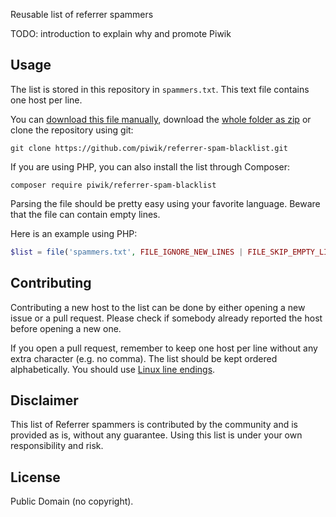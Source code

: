 Reusable list of referrer spammers

TODO: introduction to explain why and promote Piwik

## Usage

The list is stored in this repository in `spammers.txt`. This text file contains one host per line.

You can [download this file manually](https://raw.githubusercontent.com/piwik/referrer-spam-blacklist/master/spammers.txt?token=AAr9yI_KDi16aSTWBllo2KC_TRw-Ae7Uks5VPM3PwA%3D%3D), download the [whole folder as zip](https://github.com/piwik/referrer-spam-blacklist/archive/master.zip) or clone the repository using git:

```
git clone https://github.com/piwik/referrer-spam-blacklist.git
```

If you are using PHP, you can also install the list through Composer:

```
composer require piwik/referrer-spam-blacklist
```

Parsing the file should be pretty easy using your favorite language. Beware that the file can contain empty lines.

Here is an example using PHP:

```php
$list = file('spammers.txt', FILE_IGNORE_NEW_LINES | FILE_SKIP_EMPTY_LINES);
```

## Contributing

Contributing a new host to the list can be done by either opening a new issue or a pull request. Please check if somebody already reported the host before opening a new one.

If you open a pull request, remember to keep one host per line without any extra character (e.g. no comma). The list should be kept ordered alphabetically. You should use [Linux line endings](http://en.wikipedia.org/wiki/Newline).

## Disclaimer

This list of Referrer spammers is contributed by the community and is provided as is, without any guarantee. Using this list is under your own responsibility and risk.

## License

Public Domain (no copyright).
